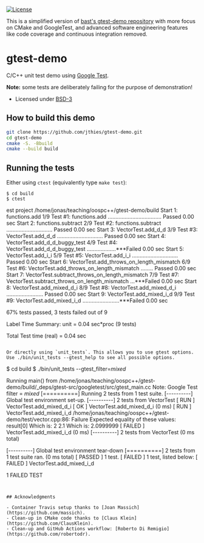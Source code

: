 [![License](https://img.shields.io/badge/license-%20BSD--3-blue.svg)](../master/LICENSE)

This is a simplified version of [bast's gtest-demo repository](https://github.com/bast/gtest-demo)
with more focus on CMake and GoogleTest, and advanced software engineering features like code coverage and continuous integration removed.

# gtest-demo

C/C++ unit test demo using [Google Test](https://code.google.com/p/googletest).

**Note:** some tests are deliberately failing for the purpose of demonstration!

- Licensed under [BSD-3](../master/LICENSE)


## How to build this demo

```bash
git clone https://github.com/jthies/gtest-demo.git
cd gtest-demo
cmake -S. -Bbuild 
cmake --build build
```


## Running the tests

Either using `ctest` (equivalently type `make test`):
```
$ cd build
$ ctest

```
est project /home/jonas/teaching/oospc++/gtest-demo/build
    Start 1: functions.add
1/9 Test #1: functions.add ...................................   Passed    0.00 sec
    Start 2: functions.subtract
2/9 Test #2: functions.subtract ..............................   Passed    0.00 sec
    Start 3: VectorTest.add_d_d
3/9 Test #3: VectorTest.add_d_d ..............................   Passed    0.00 sec
    Start 4: VectorTest.add_d_d_buggy_test
4/9 Test #4: VectorTest.add_d_d_buggy_test ...................***Failed    0.00 sec
    Start 5: VectorTest.add_i_i
5/9 Test #5: VectorTest.add_i_i ..............................   Passed    0.00 sec
    Start 6: VectorTest.add_throws_on_length_mismatch
6/9 Test #6: VectorTest.add_throws_on_length_mismatch ........   Passed    0.00 sec
    Start 7: VectorTest.subtract_throws_on_length_mismatch
7/9 Test #7: VectorTest.subtract_throws_on_length_mismatch ...***Failed    0.00 sec
    Start 8: VectorTest.add_mixed_d_i
8/9 Test #8: VectorTest.add_mixed_d_i ........................   Passed    0.00 sec
    Start 9: VectorTest.add_mixed_i_d
9/9 Test #9: VectorTest.add_mixed_i_d ........................***Failed    0.00 sec

67% tests passed, 3 tests failed out of 9

Label Time Summary:
unit    =   0.04 sec*proc (9 tests)

Total Test time (real) =   0.04 sec

```

Or directly using `unit_tests`. This allows you to use gtest options.
Use ./bin/unit_tests --gtest_help to see all possible options.
```
$ cd build 
$ ./bin/unit_tests --gtest_filter=*mixed*

Running main() from /home/jonas/teaching/oospc++/gtest-demo/build/_deps/gtest-src/googletest/src/gtest_main.cc
Note: Google Test filter = *mixed*
[==========] Running 2 tests from 1 test suite.
[----------] Global test environment set-up.
[----------] 2 tests from VectorTest
[ RUN      ] VectorTest.add_mixed_d_i
[       OK ] VectorTest.add_mixed_d_i (0 ms)
[ RUN      ] VectorTest.add_mixed_i_d
/home/jonas/teaching/oospc++/gtest-demo/test/vector.cpp:86: Failure
Expected equality of these values:
  result[0]
    Which is: 2
  2.1
    Which is: 2.0999999
[  FAILED  ] VectorTest.add_mixed_i_d (0 ms)
[----------] 2 tests from VectorTest (0 ms total)

[----------] Global test environment tear-down
[==========] 2 tests from 1 test suite ran. (0 ms total)
[  PASSED  ] 1 test.
[  FAILED  ] 1 test, listed below:
[  FAILED  ] VectorTest.add_mixed_i_d

 1 FAILED TEST

```


## Acknowledgments

- Container Travis setup thanks to [Joan Massich](https://github.com/massich).
- Clean-up in CMake code thanks to [Claus Klein](https://github.com/ClausKlein).
- Clean-up and GitHub Actions workflow: [Roberto Di Remigio](https://github.com/robertodr).
